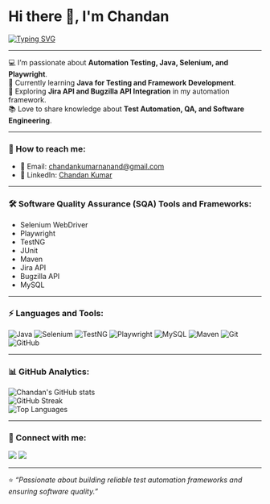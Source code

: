 # Hi there 👋, I'm Chandan  

[![Typing SVG](https://readme-typing-svg.demolab.com?font=Fira+Code&pause=1000&color=F75C7E&width=435&lines=Software+Quality+Engineer;Automation+Testing+Enthusiast;Selenium+%7C+Playwright+%7C+Java;Always+learning+new+tools+%26+frameworks)](https://git.io/typing-svg)

---


💻 I’m passionate about **Automation Testing, Java, Selenium, and Playwright**.  
🌱 Currently learning **Java for Testing and Framework Development**.  
🚀 Exploring **Jira API and Bugzilla API Integration** in my automation framework.  
📚 Love to share knowledge about **Test Automation, QA, and Software Engineering**.  

---

### 🔗 How to reach me:
- 📧 Email: [chandankumarnanand@gmail.com](mailto:chandankumarnanand@gmail.com)  
- 💼 LinkedIn: [Chandan Kumar](https://www.linkedin.com/in/chandan-kumar1012/)  

---

### 🛠 Software Quality Assurance (SQA) Tools and Frameworks:
- Selenium WebDriver  
- Playwright  
- TestNG  
- JUnit  
- Maven  
- Jira API  
- Bugzilla API  
- MySQL  

---

### ⚡ Languages and Tools:
![Java](https://img.shields.io/badge/Java-ED8B00?style=for-the-badge&logo=openjdk&logoColor=white)
![Selenium](https://img.shields.io/badge/Selenium-43B02A?style=for-the-badge&logo=selenium&logoColor=white)
![TestNG](https://img.shields.io/badge/TestNG-FF6F00?style=for-the-badge)
![Playwright](https://img.shields.io/badge/Playwright-2EAD33?style=for-the-badge&logo=playwright&logoColor=white)
![MySQL](https://img.shields.io/badge/MySQL-4479A1?style=for-the-badge&logo=mysql&logoColor=white)
![Maven](https://img.shields.io/badge/Maven-C71A36?style=for-the-badge&logo=apache-maven&logoColor=white)
![Git](https://img.shields.io/badge/Git-F05032?style=for-the-badge&logo=git&logoColor=white)
![GitHub](https://img.shields.io/badge/GitHub-181717?style=for-the-badge&logo=github&logoColor=white)

---

### 📊 GitHub Analytics:
![Chandan's GitHub stats](https://github-readme-stats.vercel.app/api?username=chandankumarnanand&show_icons=true&theme=radical)  
![GitHub Streak](https://github-readme-streak-stats.herokuapp.com/?user=chandankumarnanand&theme=radical)  
![Top Languages](https://github-readme-stats.vercel.app/api/top-langs/?username=chandankumarnanand&layout=compact&theme=radical)

---

### 🤝 Connect with me:
<a href="mailto:chandankumarnanand@gmail.com"><img src="https://img.shields.io/badge/Email-D14836?style=for-the-badge&logo=gmail&logoColor=white"/></a>
<a href="https://www.linkedin.com/in/chandan-kumar1012/"><img src="https://img.shields.io/badge/LinkedIn-0A66C2?style=for-the-badge&logo=linkedin&logoColor=white"/></a>

---

⭐️ *“Passionate about building reliable test automation frameworks and ensuring software quality.”*
